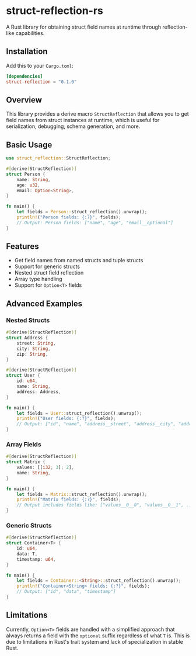 # struct-reflection-rs

A Rust library for obtaining struct field names at runtime through reflection-like capabilities.

## Installation

Add this to your `Cargo.toml`:

```toml
[dependencies]
struct-reflection = "0.1.0"
```

## Overview

This library provides a derive macro `StructReflection` that allows you to get field names from struct instances at runtime, which is useful for serialization, debugging, schema generation, and more.

## Basic Usage

```rust
use struct_reflection::StructReflection;

#[derive(StructReflection)]
struct Person {
    name: String,
    age: u32,
    email: Option<String>,
}

fn main() {
    let fields = Person::struct_reflection().unwrap();
    println!("Person fields: {:?}", fields);
    // Output: Person fields: ["name", "age", "email__optional"]
}
```

## Features

- Get field names from named structs and tuple structs
- Support for generic structs
- Nested struct field reflection
- Array type handling
- Support for `Option<T>` fields

## Advanced Examples

### Nested Structs

```rust
#[derive(StructReflection)]
struct Address {
    street: String,
    city: String,
    zip: String,
}

#[derive(StructReflection)]
struct User {
    id: u64,
    name: String,
    address: Address,
}

fn main() {
    let fields = User::struct_reflection().unwrap();
    println!("User fields: {:?}", fields);
    // Output: ["id", "name", "address__street", "address__city", "address__zip"]
}
```

### Array Fields

```rust
#[derive(StructReflection)]
struct Matrix {
    values: [[i32; 3]; 2],
    name: String,
}

fn main() {
    let fields = Matrix::struct_reflection().unwrap();
    println!("Matrix fields: {:?}", fields);
    // Output includes fields like: ["values__0__0", "values__0__1", ..., "name"]
}
```

### Generic Structs

```rust
#[derive(StructReflection)]
struct Container<T> {
    id: u64,
    data: T,
    timestamp: u64,
}

fn main() {
    let fields = Container::<String>::struct_reflection().unwrap();
    println!("Container<String> fields: {:?}", fields);
    // Output: ["id", "data", "timestamp"]
}
```

## Limitations

Currently, `Option<T>` fields are handled with a simplified approach that always returns a field with the `optional` suffix regardless of what `T` is. This is due to limitations in Rust's trait system and lack of specialization in stable Rust.
